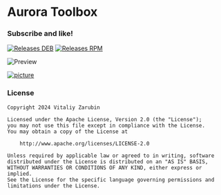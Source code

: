 # Aurora Toolbox

### Subscribe and like!

[![Releases DEB](https://img.shields.io/badge/dynamic/json?url=https://api.github.com/repos/keygenqt/aurora-toolbox/releases/latest&query=assets[1][download_count]&label=Releases%20DEB&color=BE8731&logo=github&prefix=0.0.12%20(&suffix=))](https://github.com/keygenqt/aurora-toolbox/releases)
[![Releases RPM](https://img.shields.io/badge/dynamic/json?url=https://api.github.com/repos/keygenqt/aurora-toolbox/releases/latest&query=assets[0][download_count]&label=Releases%20RPM&color=040404&logo=github&prefix=0.0.12%20(&suffix=))](https://github.com/keygenqt/aurora-toolbox/releases)

![Preview](https://raw.githubusercontent.com/keygenqt/aurora-toolbox/refs/heads/main/files/images/preview_telegram.png)

[![picture](https://github.com/keygenqt/aurora-toolbox/blob/main/files/images/more.png?raw=true)](https://keygenqt.github.io/aurora-toolbox/)

### License

```
Copyright 2024 Vitaliy Zarubin

Licensed under the Apache License, Version 2.0 (the "License");
you may not use this file except in compliance with the License.
You may obtain a copy of the License at

    http://www.apache.org/licenses/LICENSE-2.0

Unless required by applicable law or agreed to in writing, software
distributed under the License is distributed on an "AS IS" BASIS,
WITHOUT WARRANTIES OR CONDITIONS OF ANY KIND, either express or implied.
See the License for the specific language governing permissions and
limitations under the License.
```
